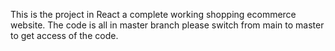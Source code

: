 This is the project in React a complete working shopping ecommerce website. 
The code is all in master branch please switch from main to master to get access of the code.
